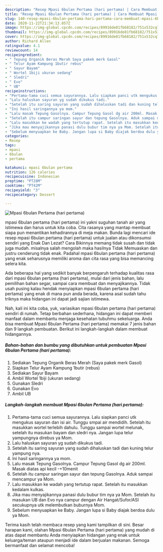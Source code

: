 ```yaml
---
description: "Resep Mpasi 6bulan Pertama (hari pertama) | Cara Membuat Mpasi 6bulan Pertama (hari pertama) Yang Enak dan Simpel"
title: "Resep Mpasi 6bulan Pertama (hari pertama) | Cara Membuat Mpasi 6bulan Pertama (hari pertama) Yang Enak dan Simpel"
slug: 140-resep-mpasi-6bulan-pertama-hari-pertama-cara-membuat-mpasi-6bulan-pertama-hari-pertama-yang-enak-dan-simpel
date: 2020-11-22T21:34:13.857Z
image: https://img-global.cpcdn.com/recipes/89916de81fb68182/751x532cq70/mpasi-6bulan-pertama-hari-pertama-foto-resep-utama.jpg
thumbnail: https://img-global.cpcdn.com/recipes/89916de81fb68182/751x532cq70/mpasi-6bulan-pertama-hari-pertama-foto-resep-utama.jpg
cover: https://img-global.cpcdn.com/recipes/89916de81fb68182/751x532cq70/mpasi-6bulan-pertama-hari-pertama-foto-resep-utama.jpg
author: Richard Allen
ratingvalue: 4.1
reviewcount: 14
recipeingredient:
- " Tepung Organik Beras Merah Saya pakek merk Gasol"
- " Telur Ayam Kampung 1butir rebus"
- " Sayur Bayam"
- " Wortel 1biji ukuran sedang"
- " Sledri"
- " Evo"
- " UB"
recipeinstructions:
- "Pertama-tama cuci semua sayurannya. Lalu siapkan panci utk mengukus sayuran dan isi air. Tunggu smpai air mendidih. Setelah itu masukkan wortel terlebih dahulu. Tunggu sampai wortel melunak, setelah itu masukan bayam dan sledri nya. Jangan lupa telur yampungnya direbus ya Mom."
- "Lalu haluskan sayuran yg sudah dikukus tadi."
- "Setelah itu saring sayuran yang sudah dihaluskan tadi dan kuning telur yampung nya."
- "Ini hasil saringannya ya mom."
- "Lalu masak Tepung Gasolnya. Campur Tepung Gasol dg air 200ml. Masak diatas api kecil -+10menit"
- "Setelah itu campur saringan sayur dan tepung Gasolnya. Aduk sampai mencampur ya Mom."
- "Lalu masukkan ke wadah yang tertutup rapat. Setelah itu masukkan kedalam kulkas."
- "Jika mau menyajikannya panasi dulu bubur tim nya ya Mom. Setelah itu masukan UB dan Evo nya campur dengan Air Hangat/Sufor/ASI secukupnya utk melembutkan buburnya Mom."
- "Sebelum menyuapkan ke Baby. Jangan lupa si Baby diajak berdoa dulu ya Mom."
categories:
- Resep
tags:
- mpasi
- 6bulan
- pertama

katakunci: mpasi 6bulan pertama 
nutrition: 126 calories
recipecuisine: Indonesian
preptime: "PT28M"
cooktime: "PT42M"
recipeyield: "3"
recipecategory: Dessert

---
```



![Mpasi 6bulan Pertama (hari pertama)](https://img-global.cpcdn.com/recipes/89916de81fb68182/751x532cq70/mpasi-6bulan-pertama-hari-pertama-foto-resep-utama.jpg)


mpasi 6bulan pertama (hari pertama) ini yakni suguhan tanah air yang istimewa dan harus untuk kita coba. Cita rasanya yang mantap membuat siapa pun menantikan kehadirannya di meja makan.
Bunda lagi mencari ide resep mpasi 6bulan pertama (hari pertama) untuk jualan atau dikonsumsi sendiri yang Enak Dan Lezat? Cara Bikinnya memang tidak susah dan tidak juga mudah. misalnya salah mengolah maka hasilnya Tidak Memuaskan dan justru cenderung tidak enak. Padahal mpasi 6bulan pertama (hari pertama) yang enak seharusnya memiliki aroma dan cita rasa yang bisa memancing selera kita.

Ada beberapa hal yang sedikit banyak berpengaruh terhadap kualitas rasa dari mpasi 6bulan pertama (hari pertama), mulai dari jenis bahan, lalu pemilihan bahan segar, sampai cara membuat dan menyajikannya. Tidak usah pusing kalau hendak menyiapkan mpasi 6bulan pertama (hari pertama) yang enak di mana pun anda berada, karena asal sudah tahu triknya maka hidangan ini dapat jadi sajian istimewa.




Nah, kali ini kita coba, yuk, variasikan mpasi 6bulan pertama (hari pertama) sendiri di rumah. Tetap berbahan sederhana, hidangan ini dapat memberi manfaat dalam membantu menjaga kesehatan tubuhmu sekeluarga. Anda bisa membuat Mpasi 6bulan Pertama (hari pertama) memakai 7 jenis bahan dan 9 langkah pembuatan. Berikut ini langkah-langkah dalam membuat hidangannya.

<!--inarticleads1-->

##### Bahan-bahan dan bumbu yang dibutuhkan untuk pembuatan Mpasi 6bulan Pertama (hari pertama):

1. Sediakan  Tepung Organik Beras Merah (Saya pakek merk Gasol)
1. Siapkan  Telur Ayam Kampung 1butir (rebus)
1. Sediakan  Sayur Bayam
1. Ambil  Wortel 1biji (ukuran sedang)
1. Gunakan  Sledri
1. Gunakan  Evo
1. Ambil  UB




<!--inarticleads2-->

##### Langkah-langkah membuat Mpasi 6bulan Pertama (hari pertama):

1. Pertama-tama cuci semua sayurannya. Lalu siapkan panci utk mengukus sayuran dan isi air. Tunggu smpai air mendidih. Setelah itu masukkan wortel terlebih dahulu. Tunggu sampai wortel melunak, setelah itu masukan bayam dan sledri nya. Jangan lupa telur yampungnya direbus ya Mom.
1. Lalu haluskan sayuran yg sudah dikukus tadi.
1. Setelah itu saring sayuran yang sudah dihaluskan tadi dan kuning telur yampung nya.
1. Ini hasil saringannya ya mom.
1. Lalu masak Tepung Gasolnya. Campur Tepung Gasol dg air 200ml. Masak diatas api kecil -+10menit
1. Setelah itu campur saringan sayur dan tepung Gasolnya. Aduk sampai mencampur ya Mom.
1. Lalu masukkan ke wadah yang tertutup rapat. Setelah itu masukkan kedalam kulkas.
1. Jika mau menyajikannya panasi dulu bubur tim nya ya Mom. Setelah itu masukan UB dan Evo nya campur dengan Air Hangat/Sufor/ASI secukupnya utk melembutkan buburnya Mom.
1. Sebelum menyuapkan ke Baby. Jangan lupa si Baby diajak berdoa dulu ya Mom.




Terima kasih telah membaca resep yang kami tampilkan di sini. Besar harapan kami, olahan Mpasi 6bulan Pertama (hari pertama) yang mudah di atas dapat membantu Anda menyiapkan hidangan yang enak untuk keluarga/teman ataupun menjadi ide dalam berjualan makanan. Semoga bermanfaat dan selamat mencoba!
